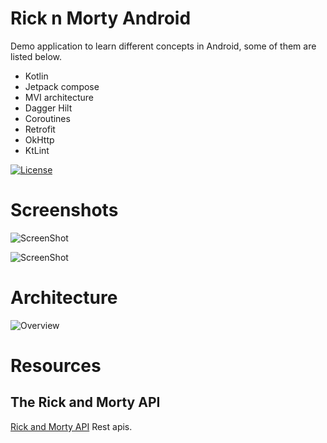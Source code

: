 # Rick n Morty Android

Demo application to learn different concepts in Android, some of them are listed below.

* Kotlin
* Jetpack compose
* MVI architecture
* Dagger Hilt
* Coroutines
* Retrofit
* OkHttp
* KtLint

[![License](https://img.shields.io/badge/License-Apache%202.0-blue.svg)](https://opensource.org/licenses/Apache-2.0)

# Screenshots

![ScreenShot](https://github.com/TejasDeshmukh19/RicknMorty-Android/master/previews/characters_listing.png)

![ScreenShot](https://github.com/TejasDeshmukh19/RicknMorty-Android/master/previews/character_details.png)

# Architecture

![Overview](https://github.com/TejasDeshmukh19/RicknMorty-Android/master/previews/mvi_architecture.png)

# Resources

## The Rick and Morty API

[Rick and Morty API](https://rickandmortyapi.com/) Rest apis.